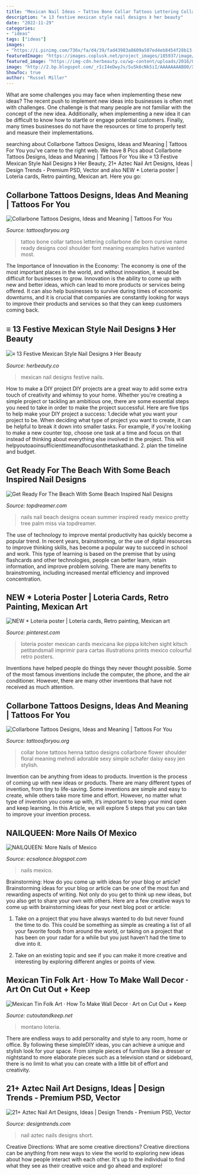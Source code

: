 ```yaml
---
title: "Mexican Nail Ideas ~ Tattoo Bone Collar Tattoos Lettering Collarbone Die Born Cursive Name Ready Designs Cool Shoulder Font Meaning Examples Hative Wanted Most"
description: "≡ 13 festive mexican style nail designs 》 her beauty"
date: "2022-11-29"
categories:
- "ideas"
tags: ["ideas"]
images:
- "https://i.pinimg.com/736x/fa/d4/39/fad43983a8609a507ed4eb8454f28b13--presents-for-kids-kitchen-posters.jpg"
featuredImage: "https://images.coplusk.net/project_images/185937/image/107978_2F2015-03-14-163138-Square1SH.jpg"
featured_image: "https://img-cdn.herbeauty.co/wp-content/uploads/2016/04/festive_mexican_style_nail_designs_03.jpg"
image: "http://2.bp.blogspot.com/_rIcI4eDwyJs/Su5k6cNk5iI/AAAAAAAABO0/X3NsjqKtg3c/s400/m52.JPG"
ShowToc: true
author: "Russel Miller"
---
```



What are some challenges you may face when implementing these new ideas?
The recent push to implement new ideas into businesses is often met with challenges. One challenge is that many people are not familiar with the concept of the new idea. Additionally, when implementing a new idea it can be difficult to know how to startle or engage potential customers. Finally, many times businesses do not have the resources or time to properly test and measure their implementations.

	

		
searching about Collarbone Tattoos Designs, Ideas and Meaning | Tattoos For You you've came to the right web. We have 8 Pics about Collarbone Tattoos Designs, Ideas and Meaning | Tattoos For You like ≡ 13 Festive Mexican Style Nail Designs 》 Her Beauty, 21+ Aztec Nail Art Designs, Ideas | Design Trends - Premium PSD, Vector and also NEW * Loteria poster | Loteria cards, Retro painting, Mexican art. Here you go:
		
    
## Collarbone Tattoos Designs, Ideas And Meaning | Tattoos For You

<img loading=lazy src="http://www.tattoosforyou.org/wp-content/uploads/2016/03/Collarbone-Name-Tattoos.jpg" onerror="this.onerror=null;this.src='https://tse1.mm.bing.net/th?id=OIP.cyGfNTis4qgKLaX4fc4LUwHaE7&amp;pid=15.1';" alt="Collarbone Tattoos Designs, Ideas and Meaning | Tattoos For You">

_Source: tattoosforyou.org_

>tattoo bone collar tattoos lettering collarbone die born cursive name ready designs cool shoulder font meaning examples hative wanted most. 

	

The Importance of Innovation in the Economy:
The economy is one of the most important places in the world, and without innovation, it would be difficult for businesses to grow. Innovation is the ability to come up with new and better ideas, which can lead to more products or services being offered. It can also help businesses to survive during times of economic downturns, and it is crucial that companies are constantly looking for ways to improve their products and services so that they can keep customers coming back.

    
## ≡ 13 Festive Mexican Style Nail Designs 》 Her Beauty

<img loading=lazy src="https://img-cdn.herbeauty.co/wp-content/uploads/2016/04/festive_mexican_style_nail_designs_03.jpg" onerror="this.onerror=null;this.src='https://tse1.mm.bing.net/th?id=OIP.7-3YZRO1MEjsTy_kY_96vAHaE8&amp;pid=15.1';" alt="≡ 13 Festive Mexican Style Nail Designs 》 Her Beauty">

_Source: herbeauty.co_

>mexican nail designs festive nails. 

	

How to make a DIY project
DIY projects are a great way to add some extra touch of creativity and whimsy to your home. Whether you're creating a simple project or tackling an ambitious one, there are some essential steps you need to take in order to make the project successful. Here are five tips to help make your DIY project a success: 
1.decide what you want your project to be. When deciding what type of project you want to create, it can be helpful to break it down into smaller tasks. For example, if you're looking to make a new counter top, choose one task at a time and focus on that instead of thinking about everything else involved in the project. This will helpyoutoaoinsufficienttimeandfocusonthetaskathand. 
2. plan the timeline and budget.

    
## Get Ready For The Beach With Some Beach Inspired Nail Designs

<img loading=lazy src="http://www.topdreamer.com/wp-content/uploads/2014/06/MsLazybones+-+mexico+nails.jpg" onerror="this.onerror=null;this.src='https://tse3.mm.bing.net/th?id=OIP.dDVDaBixprAXodhVYG1qzwHaFj&amp;pid=15.1';" alt="Get Ready For The Beach With Some Beach Inspired Nail Designs">

_Source: topdreamer.com_

>nails nail beach designs ocean summer inspired ready mexico pretty tree palm miss via topdreamer. 

	

The use of technology to improve mental productivity has quickly become a popular trend. In recent years, brainstroming, or the use of digital resources to improve thinking skills, has become a popular way to succeed in school and work. This type of learning is based on the premise that by using flashcards and other technologies, people can better learn, retain information, and improve problem solving. There are many benefits to brainstroming, including increased mental efficiency and improved concentration.

    
## NEW * Loteria Poster | Loteria Cards, Retro Painting, Mexican Art

<img loading=lazy src="https://i.pinimg.com/736x/fa/d4/39/fad43983a8609a507ed4eb8454f28b13--presents-for-kids-kitchen-posters.jpg" onerror="this.onerror=null;this.src='https://tse2.mm.bing.net/th?id=OIP.191XQHjELCRlREkT5SFRRgHaHa&amp;pid=15.1';" alt="NEW * Loteria poster | Loteria cards, Retro painting, Mexican art">

_Source: pinterest.com_

>loteria poster mexican cards mexicana ike pippa kitchen sight kitsch petitandsmall imprimir para cartas illustrations prints mexico colourful retro posters. 

	

Inventions have helped people do things they never thought possible. Some of the most famous inventions include the computer, the phone, and the air conditioner. However, there are many other inventions that have not received as much attention.

    
## Collarbone Tattoos Designs, Ideas And Meaning | Tattoos For You

<img loading=lazy src="http://www.tattoosforyou.org/wp-content/uploads/2016/03/Tattoos-Collarbone.jpg" onerror="this.onerror=null;this.src='https://tse3.mm.bing.net/th?id=OIP.iDbD5aYEdoSV-ou7pBN7agHaE8&amp;pid=15.1';" alt="Collarbone Tattoos Designs, Ideas and Meaning | Tattoos For You">

_Source: tattoosforyou.org_

>collar bone tattoos henna tattoo designs collarbone flower shoulder floral meaning mehndi adorable sexy simple schafer daisy easy jen stylish. 

	

Invention can be anything from ideas to products.
Invention is the process of coming up with new ideas or products. There are many different types of invention, from tiny to life-saving. Some inventions are simple and easy to create, while others take more time and effort. However, no matter what type of invention you come up with, it’s important to keep your mind open and keep learning. In this Article, we will explore 5 steps that you can take to improve your invention process.

    
## NAILQUEEN: More Nails Of Mexico

<img loading=lazy src="http://2.bp.blogspot.com/_rIcI4eDwyJs/Su5k6cNk5iI/AAAAAAAABO0/X3NsjqKtg3c/s400/m52.JPG" onerror="this.onerror=null;this.src='https://tse1.mm.bing.net/th?id=OIP.fyCc7VWKwUn0vLbvPxdPTwAAAA&amp;pid=15.1';" alt="NAILQUEEN: More Nails of Mexico">

_Source: ecsalonce.blogspot.com_

>nails mexico. 

	

Brainstorming: How do you come up with ideas for your blog or article?
Brainstorming ideas for your blog or article can be one of the most fun and rewarding aspects of writing. Not only do you get to think up new ideas, but you also get to share your own with others. Here are a few creative ways to come up with brainstorming ideas for your next blog post or article:
1. Take on a project that you have always wanted to do but never found the time to do. This could be something as simple as creating a list of all your favorite foods from around the world, or taking on a project that has been on your radar for a while but you just haven’t had the time to dive into it.

2. Take on an existing topic and see if you can make it more creative and interesting by exploring different angles or points of view.

    
## Mexican Tin Folk Art · How To Make Wall Decor · Art On Cut Out + Keep

<img loading=lazy src="https://images.coplusk.net/project_images/185937/image/107978_2F2015-03-14-163138-Square1SH.jpg" onerror="this.onerror=null;this.src='https://tse2.mm.bing.net/th?id=OIP.58eutseM9oxHD8OhwvB8mQHaHa&amp;pid=15.1';" alt="Mexican Tin Folk Art · How To Make Wall Decor · Art on Cut Out + Keep">

_Source: cutoutandkeep.net_

>montano loteria. 

	

There are endless ways to add personality and style to any room, home or office. By following these simpleDIY ideas, you can achieve a unique and stylish look for your space. From simple pieces of furniture like a dresser or nightstand to more elaborate pieces such as a television stand or sideboard, there is no limit to what you can create with a little bit of effort and creativity.

    
## 21+ Aztec Nail Art Designs, Ideas | Design Trends - Premium PSD, Vector

<img loading=lazy src="https://images.designtrends.com/wp-content/uploads/2016/02/26052351/Wonderful-Nail-Art.jpg" onerror="this.onerror=null;this.src='https://tse4.mm.bing.net/th?id=OIP.0v_aGRCc40o_7yWJozWg1gHaHa&amp;pid=15.1';" alt="21+ Aztec Nail Art Designs, Ideas | Design Trends - Premium PSD, Vector">

_Source: designtrends.com_

>nail aztec nails designs short. 

	

Creative Directions: What are some creative directions?
Creative directions can be anything from new ways to view the world to exploring new ideas about how people interact with each other. It's up to the individual to find what they see as their creative voice and go ahead and explore!

